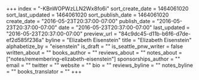 +++
index = "-KBnWOPWzLLN2Wx8fo6i"
sort_create_date = 1464061020
sort_last_updated = 1464061020
sort_publish_date = 1464061020
create_date = "2016-05-23T20:37:00-07:00"
publish_date = "2016-05-23T20:37:00-07:00"
date = "2016-05-23T20:37:00-07:00"
last_updated = "2016-05-23T20:37:00-07:00"
preview_url = "84c9dc45-d11b-b6f6-d7de-ef2d585f236a"
byline = "Elizabeth Eisenstein"
title = "Elizabeth Eisenstein"
alphabetize_by = "eisenstein"
is_draft = ""
is_seattle_pnw_writer = false
written_about = ""
books_author = ""
reviews_about = ""
notes_about = ["notes/remembering-elizabeth-eisenstein"]
sponsorships_author = ""
email = ""
twitter = ""
website = ""
bio = ""
reviews_byline = ""
notes_byline = ""
books_translator = ""
+++
